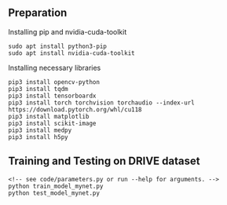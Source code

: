 ## Preparation

Installing pip and nvidia-cuda-toolkit

```
sudo apt install python3-pip
sudo apt install nvidia-cuda-toolkit
```

Installing necessary libraries
```
pip3 install opencv-python
pip3 install tqdm
pip3 install tensorboardx
pip3 install torch torchvision torchaudio --index-url https://download.pytorch.org/whl/cu118
pip3 install matplotlib
pip3 install scikit-image
pip3 install medpy
pip3 install h5py
```

## Training and Testing on DRIVE dataset

```
<!-- see code/parameters.py or run --help for arguments. -->
python train_model_mynet.py
python test_model_mynet.py
```







